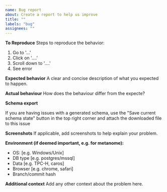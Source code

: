 ```yaml
---
name: Bug report
about: Create a report to help us improve
title: ""
labels: "bug"
assignees: ""
---
```


**To Reproduce**
Steps to reproduce the behavior:

1. Go to '...'
2. Click on '....'
3. Scroll down to '....'
4. See error

**Expected behavior**
A clear and concise description of what you expected to happen.

**Actual behaviour**
How does the behaviour differ from the expecte?

**Schema export**

If you are having issues with a generated schema, use the "Save current schema state"
button in the top right corner and attach the downloaded file to this issue

**Screenshots**
If applicable, add screenshots to help explain your problem.

**Environment (if deemed important, e.g. for metanome):**

- OS: [e.g. Windows/Unix]
- DB type [e.g. postgres/mssql]
- Data [e.g. TPC-H, caros]
- Browser [e.g. chrome, safari]
- Branch/commit hash

**Additional context**
Add any other context about the problem here.
